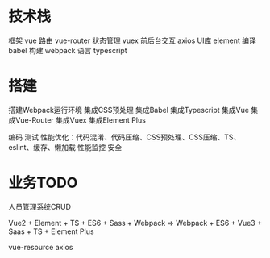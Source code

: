 # 技术栈
框架 vue
路由 vue-router
状态管理 vuex
前后台交互 axios
UI库 element
编译 babel
构建 webpack
语言 typescript

# 搭建
搭建Webpack运行环境
集成CSS预处理
集成Babel
集成Typescript
集成Vue
集成Vue-Router
集成Vuex
集成Element Plus

编码
测试
性能优化：代码混淆、代码压缩、CSS预处理、CSS压缩、TS、eslint、缓存、懒加载
性能监控
安全


# 业务TODO
人员管理系统CRUD

Vue2 + Element + TS + ES6 + Sass + Webpack
=> Webpack + ES6 + Vue3 + Saas + TS + Element Plus

vue-resource
axios

